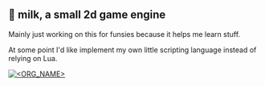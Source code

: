 ## 🥛 milk, a small 2d game engine 

Mainly just working on this for funsies because it helps me learn stuff.

At some point I'd like implement my own little scripting language instead of relying on Lua.

[![<ORG_NAME>](https://circleci.com/gh/Straskal/milk.svg?style=svg)](https://app.circleci.com/pipelines/github/Straskal/milk)
